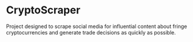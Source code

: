 # CryptoScraper
Project designed to scrape social media for influential content about fringe cryptocurrencies and generate trade decisions as quickly as possible.


